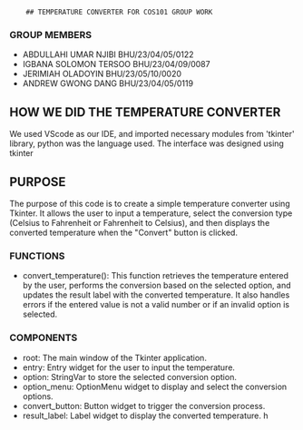         ## TEMPERATURE CONVERTER FOR COS101 GROUP WORK

### GROUP MEMBERS
- ABDULLAHI UMAR NJIBI  BHU/23/04/05/0122
- IGBANA SOLOMON TERSOO BHU/23/04/09/0087
- JERIMIAH OLADOYIN BHU/23/05/10/0020
- ANDREW GWONG DANG  BHU/23/04/05/0119

## HOW WE DID THE TEMPERATURE CONVERTER
We used VScode as our IDE, and imported necessary modules from 'tkinter' library, python was the language used. 
The interface was designed using tkinter 

## PURPOSE
The purpose of this code is to create a simple temperature converter using Tkinter. It allows the user to input a temperature, select the conversion type (Celsius to Fahrenheit or Fahrenheit to Celsius), and then displays the converted temperature when the "Convert" button is clicked.

### FUNCTIONS
- convert_temperature(): This function retrieves the temperature entered by the user, performs the conversion based on the selected option, and updates the result label with the converted temperature. It also handles errors if the entered value is not a valid number or if an invalid option is selected.

### COMPONENTS
- root: The main window of the Tkinter application.
- entry: Entry widget for the user to input the temperature.
- option: StringVar to store the selected conversion option.
- option_menu: OptionMenu widget to display and select the conversion options.
- convert_button: Button widget to trigger the conversion process.
- result_label: Label widget to display the converted temperature.
h
